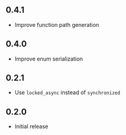 ## 0.4.1

- Improve function path generation

## 0.4.0

- Improve enum serialization

## 0.2.1

- Use `locked_async` instead of `synchronized`

## 0.2.0

- Initial release
